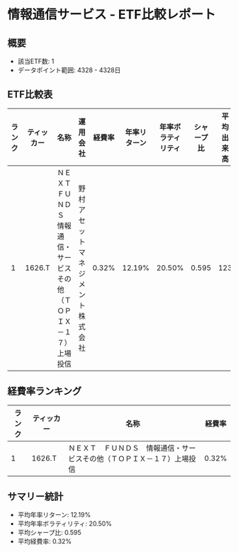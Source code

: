 # 情報通信サービス - ETF比較レポート

## 概要
- 該当ETF数: 1
- データポイント範囲: 4328 - 4328日

## ETF比較表
| ランク | ティッカー | 名称 | 運用会社 | 経費率 | 年率リターン | 年率ボラティリティ | シャープ比 | 平均出来高 |
| --- | --- | --- | --- | --- | --- | --- | --- | --- |
| 1 | 1626.T | ＮＥＸＴ　ＦＵＮＤＳ　情報通信・サービスその他（ＴＯＰＩＸ－１７）上場投信 | 野村アセットマネジメント株式会社 | 0.32% | 12.19% | 20.50% | 0.595 | 123 |

## 経費率ランキング
| ランク | ティッカー | 名称 | 経費率 |
| --- | --- | --- | --- |
| 1 | 1626.T | ＮＥＸＴ　ＦＵＮＤＳ　情報通信・サービスその他（ＴＯＰＩＸ－１７）上場投信 | 0.32% |

## サマリー統計
- 平均年率リターン: 12.19%
- 平均年率ボラティリティ: 20.50%
- 平均シャープ比: 0.595
- 平均経費率: 0.32%

